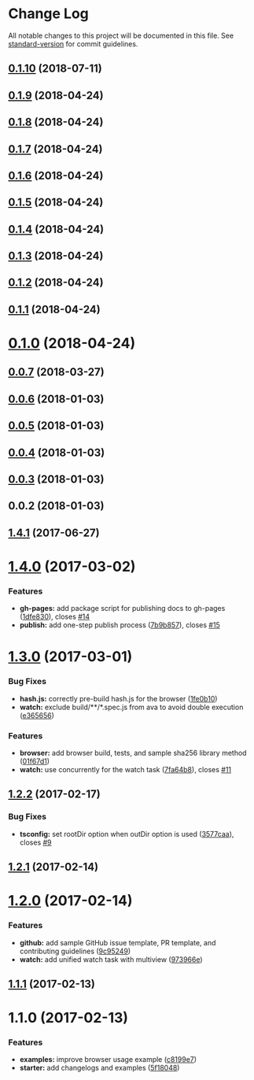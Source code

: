 # Change Log

All notable changes to this project will be documented in this file. See [standard-version](https://github.com/conventional-changelog/standard-version) for commit guidelines.

<a name="0.1.10"></a>
## [0.1.10](https://github.com/flatfilers/adapter/compare/v0.1.9...v0.1.10) (2018-07-11)



<a name="0.1.9"></a>
## [0.1.9](https://github.com/flatfilers/adapter/compare/v0.1.8...v0.1.9) (2018-04-24)



<a name="0.1.8"></a>
## [0.1.8](https://github.com/flatfilers/adapter/compare/v0.1.7...v0.1.8) (2018-04-24)



<a name="0.1.7"></a>
## [0.1.7](https://github.com/flatfilers/adapter/compare/v0.1.6...v0.1.7) (2018-04-24)



<a name="0.1.6"></a>
## [0.1.6](https://github.com/flatfilers/adapter/compare/v0.1.5...v0.1.6) (2018-04-24)



<a name="0.1.5"></a>
## [0.1.5](https://github.com/flatfilers/adapter/compare/v0.1.4...v0.1.5) (2018-04-24)



<a name="0.1.4"></a>
## [0.1.4](https://github.com/flatfilers/adapter/compare/v0.1.3...v0.1.4) (2018-04-24)



<a name="0.1.3"></a>
## [0.1.3](https://github.com/flatfilers/adapter/compare/v0.1.2...v0.1.3) (2018-04-24)



<a name="0.1.2"></a>
## [0.1.2](https://github.com/flatfilers/adapter/compare/v0.1.1...v0.1.2) (2018-04-24)



<a name="0.1.1"></a>
## [0.1.1](https://github.com/flatfilers/adapter/compare/v0.1.0...v0.1.1) (2018-04-24)



<a name="0.1.0"></a>
# [0.1.0](https://github.com/flatfilers/adapter/compare/v0.0.7...v0.1.0) (2018-04-24)



<a name="0.0.7"></a>
## [0.0.7](https://github.com/flatfilers/adapter/compare/v0.0.6...v0.0.7) (2018-03-27)



<a name="0.0.6"></a>
## [0.0.6](https://github.com/flatfilers/adapter/compare/v0.0.5...v0.0.6) (2018-01-03)



<a name="0.0.5"></a>
## [0.0.5](https://github.com/flatfilers/adapter/compare/v0.0.4...v0.0.5) (2018-01-03)



<a name="0.0.4"></a>
## [0.0.4](https://github.com/flatfilers/adapter/compare/v0.0.3...v0.0.4) (2018-01-03)



<a name="0.0.3"></a>
## [0.0.3](https://github.com/flatfilers/adapter/compare/v0.0.2...v0.0.3) (2018-01-03)



<a name="0.0.2"></a>
## 0.0.2 (2018-01-03)



<a name="1.4.1"></a>
## [1.4.1](https://github.com/bitjson/typescript-starter/compare/v1.4.0...v1.4.1) (2017-06-27)



<a name="1.4.0"></a>
# [1.4.0](https://github.com/bitjson/typescript-starter/compare/v1.3.0...v1.4.0) (2017-03-02)


### Features

* **gh-pages:** add package script for publishing docs to gh-pages ([1dfe830](https://github.com/bitjson/typescript-starter/commit/1dfe830)), closes [#14](https://github.com/bitjson/typescript-starter/issues/14)
* **publish:** add one-step publish process ([7b9b857](https://github.com/bitjson/typescript-starter/commit/7b9b857)), closes [#15](https://github.com/bitjson/typescript-starter/issues/15)



<a name="1.3.0"></a>
# [1.3.0](https://github.com/bitjson/typescript-starter/compare/v1.2.2...v1.3.0) (2017-03-01)


### Bug Fixes

* **hash.js:** correctly pre-build hash.js for the browser ([1fe0b10](https://github.com/bitjson/typescript-starter/commit/1fe0b10))
* **watch:** exclude build/**/*.spec.js from ava to avoid double execution ([e365656](https://github.com/bitjson/typescript-starter/commit/e365656))


### Features

* **browser:** add browser build, tests, and sample sha256 library method ([01f67d1](https://github.com/bitjson/typescript-starter/commit/01f67d1))
* **watch:** use concurrently for the watch task ([7fa64b8](https://github.com/bitjson/typescript-starter/commit/7fa64b8)), closes [#11](https://github.com/bitjson/typescript-starter/issues/11)



<a name="1.2.2"></a>
## [1.2.2](https://github.com/bitjson/typescript-starter/compare/v1.2.1...v1.2.2) (2017-02-17)


### Bug Fixes

* **tsconfig:** set rootDir option when outDir option is used ([3577caa](https://github.com/bitjson/typescript-starter/commit/3577caa)), closes [#9](https://github.com/bitjson/typescript-starter/issues/9)



<a name="1.2.1"></a>
## [1.2.1](https://github.com/bitjson/typescript-starter/compare/v1.2.0...v1.2.1) (2017-02-14)



<a name="1.2.0"></a>
# [1.2.0](https://github.com/bitjson/node-typescript-starter/compare/v1.1.1...v1.2.0) (2017-02-14)


### Features

* **github:** add sample GitHub issue template, PR template, and contributing guidelines ([9c95249](https://github.com/bitjson/node-typescript-starter/commit/9c95249))
* **watch:** add unified watch task with multiview ([973966e](https://github.com/bitjson/node-typescript-starter/commit/973966e))



<a name="1.1.1"></a>
## [1.1.1](https://github.com/bitjson/node-typescript-starter/compare/v1.1.0...v1.1.1) (2017-02-13)



<a name="1.1.0"></a>
# 1.1.0 (2017-02-13)


### Features

* **examples:** improve browser usage example ([c8199e7](https://github.com/bitjson/node-typescript-starter/commit/c8199e7))
* **starter:** add changelogs and examples ([5f18048](https://github.com/bitjson/node-typescript-starter/commit/5f18048))
